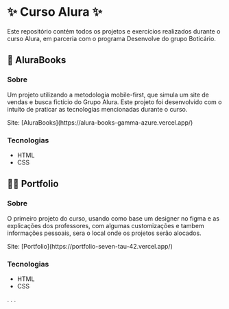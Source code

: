 # ✨ Curso Alura ✨

Este repositório contém todos os projetos e exercícios realizados durante o curso Alura, em parceria com o programa Desenvolve do grupo Boticário.

## 📘 AluraBooks

### Sobre
  <p>Um projeto utilizando a metodologia mobile-first, que simula um site de vendas e busca fictício do Grupo Alura. Este projeto foi desenvolvido com o intuito de praticar as tecnologias mencionadas durante o curso.</p>
  <p>Site: [AluraBooks](https://alura-books-gamma-azure.vercel.app/)</p> 
  
### Tecnologias
- HTML
- CSS


## 👱‍♂️ Portfolio

### Sobre
  <p>O primeiro projeto do curso, usando como base um designer no figma e as explicações dos professores, com algumas customizações e tambem informações pessoais, sera o local onde os projetos serão alocados.</p>
  <p>Site: [Portfolio](https://portfolio-seven-tau-42.vercel.app/)</p>

### Tecnologias
- HTML
- CSS


<p> . . . </p>
  
